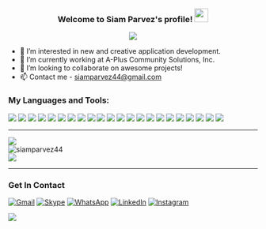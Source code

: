 <head>
  <link href="https://cdn.jsdelivr.net/npm/bootstrap@5.0.2/dist/css/bootstrap.min.css" rel="stylesheet" integrity="sha384-EVSTQN3/azprG1Anm3QDgpJLIm9Nao0Yz1ztcQTwFspd3yD65VohhpuuCOmLASjC" crossorigin="anonymous">
</head>
<body>
  <h3 align="center">
  Welcome to Siam Parvez's profile! <img src="https://media.giphy.com/media/hvRJCLFzcasrR4ia7z/giphy.gif" width="28">
  </h3>

  <p align="center">
    <img src="https://readme-typing-svg.herokuapp.com/?lines=Frontend%20web%20developer;Experienced%20UI%2FUX%20Designer;3%2B%20years%20of%20coding%20experience;Always%20learning%20new%20things&font=Fira%20Code&center=true&width=440&height=45&color=25AEF3&vCenter=true&size=22">
  </p>

  - 👀 I’m interested in new and creative application development.
  - 🌱 I’m currently working at A-Plus Community Solutions, Inc.
  - 💞️ I’m looking to collaborate on awesome projects!
  - 📫 Contact me - siamparvez44@gmail.com

  ### My Languages and Tools:

  ![](https://img.shields.io/badge/HTML5-E34F26?style=for-the-badge&logo=html5&logoColor=white)
  ![](https://img.shields.io/badge/CSS3-1572B6?style=for-the-badge&logo=css3&logoColor=white)
  ![](https://img.shields.io/badge/Sass-CC6699?style=for-the-badge&logo=sass&logoColor=white)
  ![](https://img.shields.io/badge/Bootstrap-7952B3?style=for-the-badge&logo=bootstrap&logoColor=white)
  ![](https://img.shields.io/badge/Tailwind%20CSS-38B2AC?style=for-the-badge&logo=tailwind-css&logoColor=white)
  ![](https://img.shields.io/badge/JavaScript-F7DF1E?style=for-the-badge&logo=javascript&logoColor=black)
  ![](https://img.shields.io/badge/jQuery-0769AD?style=for-the-badge&logo=jquery&logoColor=white)
  ![](https://img.shields.io/badge/Python-FFD23F?logo=python&style=for-the-badge&logoColor=black)
  ![](https://img.shields.io/badge/PHP-4F5B93?logo=php&style=for-the-badge&logoColor=white)
  ![](https://img.shields.io/badge/SQL%20Server-BE1E20?logo=microsoft-sql-server&style=for-the-badge&logoColor=white)
  ![](https://img.shields.io/badge/Git_SCM-F05033?style=for-the-badge&logo=git&logoColor=white)
  ![](https://img.shields.io/badge/github-171515.svg?style=for-the-badge&logo=github&logoColor=white)
  ![](https://img.shields.io/badge/VS%20Code-24AAF3?logo=visual-studio-code&style=for-the-badge&logoColor=white)
  ![](https://img.shields.io/badge/PyCharm-000000?style=for-the-badge&logo=pycharm&logoColor=white)
  ![](https://img.shields.io/badge/Atom-66595C?style=for-the-badge&logo=atom&logoColor=white)
  ![](https://img.shields.io/badge/Adobe%20XD-460137?style=for-the-badge&logo=Adobe%20XD&logoColor=white)
  ![](https://img.shields.io/badge/Figma-09CF83?style=for-the-badge&logo=figma&logoColor=white)
  ![](https://img.shields.io/badge/React-61DBFB?style=for-the-badge&logo=react&logoColor=black)
  ![](https://img.shields.io/badge/Redux-764abc?style=for-the-badge&logo=redux&logoColor=white)
  ![](https://img.shields.io/badge/TypeScript-007acc?style=for-the-badge&logo=typescript&logoColor=white)
  ![](https://img.shields.io/badge/Firebase-ffa611?style=for-the-badge&logo=firebase&logoColor=white)
  ![](https://img.shields.io/badge/Material%20UI-007FFF?style=for-the-badge&logo=mui&logoColor=white)
  <br />

  ---

  <div class="row g-4 align-items-center">
  <div class="col-sm-8 col-md-6">
    <img class="w-100" src="https://github-readme-stats.vercel.app/api?username=siamparvez44&show_icons=true&theme=react&hide_border=true" />
  </div>
  <div class="col-md-6">
    <img class="w-100" src="https://github-readme-streak-stats.herokuapp.com/?user=siamparvez44&theme=react&border=61dafb&hide_border=true" alt="siamparvez44"/>
  </div>
  <div class="col-md-6">
    <img class="w-100" src="https://github-readme-stats.vercel.app/api/top-langs/?username=siamparvez44&theme=react&hide_border=true"/>
  </div>
  </div>
 

  ---

  ### Get In Contact
  [![Gmail](https://img.shields.io/badge/%20-Gmail-black?color=DD4B3F&labelColor=DD4B3F&logo=gmail&logoColor=ffffff)][gmail]
  [![Skype](https://img.shields.io/badge/%20-Skype-black?color=01ACEC&labelColor=01ACEC&logo=skype&logoColor=ffffff)][skype]
  [![WhatsApp](https://img.shields.io/badge/%20-WhatsApp-black?color=46C755&labelColor=46C755&logo=whatsapp&logoColor=ffffff)][whatsapp]
  [![LinkedIn](https://img.shields.io/badge/%20-LinkedIn-black?color=0072b1&labelColor=0072b1&logo=linkedin&logoColor=ffffff)][linkedin]
  [![Instagram](https://img.shields.io/badge/%20-Instagram-black?color=C32AA3&labelColor=C32AA3&logo=instagram&logoColor=ffffff)][instagram]

  [instagram]: https://www.instagram.com/siamparvez44
  [linkedin]: https://www.linkedin.com/in/siamparvez44
  [github]: https://github.com/siamparvez44
  [skype]: https://join.skype.com/invite/XuI8l9hL25iD
  [whatsapp]: https://wa.me/8801521775979
  [gmail]: mailto:siamparvez44@gmail.com


  <a href="https://visitorbadge.io/status?path=siamparvez44"><img src="https://api.visitorbadge.io/api/visitors?path=siamparvez44&label=Visitors&labelColor=%23697689&countColor=%232ccce4"></a>
</body>